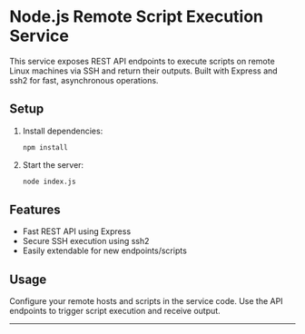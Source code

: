 # Node.js Remote Script Execution Service

This service exposes REST API endpoints to execute scripts on remote Linux machines via SSH and return their outputs. Built with Express and ssh2 for fast, asynchronous operations.

## Setup

1. Install dependencies:
   ```sh
   npm install
   ```
2. Start the server:
   ```sh
   node index.js
   ```

## Features
- Fast REST API using Express
- Secure SSH execution using ssh2
- Easily extendable for new endpoints/scripts

## Usage
Configure your remote hosts and scripts in the service code. Use the API endpoints to trigger script execution and receive output.

---
